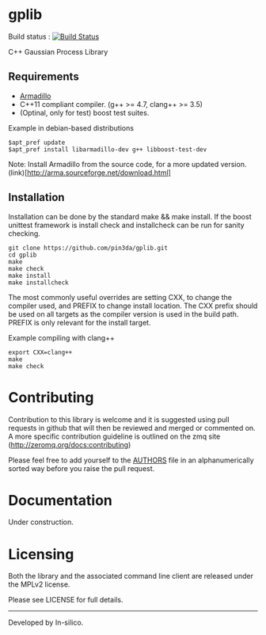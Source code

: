 gplib
=====

Build status : [![Build Status](https://travis-ci.org/pin3da/gplib.svg?branch=master)](https://travis-ci.org/pin3da/gplib)

C++ Gaussian Process Library

Requirements
------------

- [Armadillo](http://arma.sourceforge.net/)
- C++11 compliant compiler. (g++ >= 4.7, clang++ >= 3.5)
- (Optinal, only for test) boost test suites.

Example in debian-based distributions

    $apt_pref update
    $apt_pref install libarmadillo-dev g++ libboost-test-dev


Note: Install Armadillo from the source code, for a more updated
version. (link)[http://arma.sourceforge.net/download.html]

Installation
------------

Installation can be done by the standard make && make install. If the boost
unittest framework is install check and installcheck can be run for sanity
checking.

    git clone https://github.com/pin3da/gplib.git
    cd gplib
    make
    make check
    make install
    make installcheck

The most commonly useful overrides are setting CXX, to change the compiler
used, and PREFIX to change install location. The CXX prefix should be used on
all targets as the compiler version is used in the build path. PREFIX is only
relevant for the install target.

Example compiling with clang++

    export CXX=clang++
    make
    make check


Contributing
============

Contribution to this library is welcome and it is suggested using pull requests
in github that will then be reviewed and merged or commented on. A more specific
contribution guideline is outlined on the zmq site (http://zeromq.org/docs:contributing)

Please feel free to add yourself to the [AUTHORS](https://github.com/pin3da/gplib/blob/master/AUTHORS) file in an alphanumerically
sorted way before you raise the pull request.

Documentation
=============

Under construction.

Licensing
=========

Both the library and the associated command line client are released under the
MPLv2 license.

Please see LICENSE for full details.

_______

Developed by In-silico.
